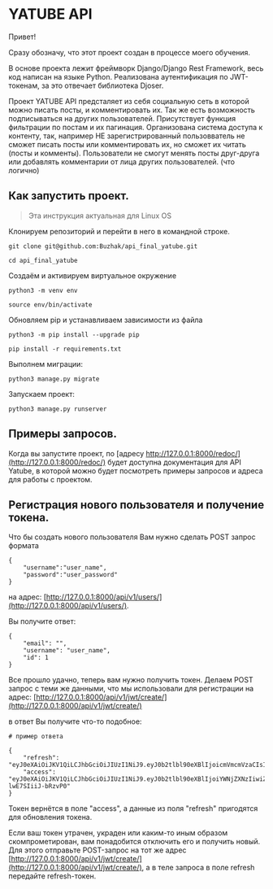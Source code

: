 # YATUBE API

Привет!

Cразу обозначу, что этот проект создан в процессе моего обучения.

В основе проекта лежит фреймворк Django/Django Rest Framework, весь код написан на языке Python.
Реализована аутентификация по JWT-токенам, за это отвечает библиотека Djoser.

Проект YATUBE API предсталяет из себя социальную сеть в которой можно писать посты, и комментировать их.
Так же есть возможность подписываться на других пользователей.
Присутствует функция фильтрации по постам и их пагинация.
Организована система доступа к контенту, так, например НЕ зарегистрированный пользовватель не сможет писать посты или комментировать их,
но сможет их читать (посты и комменты).
Пользователи не смогут менять посты друг-друга или добавлять комментарии от лица других пользователей. (что логично)

## Как запустить проект.
> Эта инструкция актуальная для Linux OS

Клонируем репозиторий и перейти в него в командной строке.

```
git clone git@github.com:Buzhak/api_final_yatube.git
```

```
cd api_final_yatube
```

Создаём и активируем виртуальное окружение

```
python3 -m venv env
```

```
source env/bin/activate
```

Обновляем pip и устанавливаем зависимости из файла

```
python3 -m pip install --upgrade pip
```

```
pip install -r requirements.txt
```

Выполнем миграции:

```
python3 manage.py migrate
```

Запускаем проект:

```
python3 manage.py runserver
```

## Примеры запросов.

Когда вы запустите проект, по [адресу http://127.0.0.1:8000/redoc/](http://127.0.0.1:8000/redoc/) будет доступна документация для API Yatube,
в которой можно будет посмотреть примеры запросов и адреса для работы с проектом.

## Регистрация нового пользователя и получение токена.

Что бы создать нового пользователя Вам нужно сделать POST запрос формата

```
{
    "username":"user_name",
    "password":"user_password"
}
```

на адрес: [http://127.0.0.1:8000/api/v1/users/](http://127.0.0.1:8000/api/v1/users/).

Вы получите ответ:

```
{
    "email": "",
    "username": "user_name",
    "id": 1
}
```
Все прошло удачно, теперь вам нужно получить токен.
Делаем POST запрос с теми же данными,
что мы использовали для регистрации на адрес: [http://127.0.0.1:8000/api/v1/jwt/create/](http://127.0.0.1:8000/api/v1/jwt/create/)

в ответ Вы получите что-то подобное:

```
# пример ответа

{
    "refresh": "eyJ0eXAiOiJKV1QiLCJhbGciOiJIUzI1NiJ9.eyJ0b2tlbl90eXBlIjoicmVmcmVzaCIsImV4cCI6MTY2Njg5NTAzMywianRpIjoiNDg1YmY4MWU2Y2EzNGU0Yzg5YmVlMDcxMzYwY2Y5NDIiLCJ1c2VyX2lkIjo0fQ.pkNfgWs4AKoZNllWTfvx9_h33PNsVSMkVWiGvYe3MVk",
    "access": "eyJ0eXAiOiJKV1QiLCJhbGciOiJIUzI1NiJ9.eyJ0b2tlbl90eXBlIjoiYWNjZXNzIiwiZXhwIjoxNjY3MjQwNjMzLCJqdGkiOiI2MjkzNDJmMDAyZmE0N2I1ODVmMTA3MGI2MWUwYjkwNiIsInVzZXJfaWQiOjR9.uTOIERYUjeRRBIARUKcj32pYpN-lwE7SIiiJ-bRzvP0"
}
```
Токен вернётся в поле "access", а данные из поля "refresh" пригодятся для обновления токена.

Если ваш токен утрачен, украден или каким-то иным образом скомпрометирован, вам понадобится отключить его и получить новый. Для этого отправьте POST-запрос на тот же адрес [http://127.0.0.1:8000/api/v1/jwt/create/](http://127.0.0.1:8000/api/v1/jwt/create/), а в теле запроса в поле refresh передайте refresh-токен.
